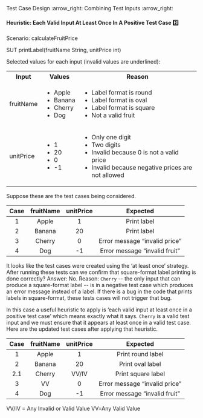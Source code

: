 <link rel="stylesheet" href="{{baseUrl}}/css/textbook.css">

<div class="website-content">

<div id="path">Test Case Design :arrow_right: Combining Test Inputs :arrow_right:</div>

<div id="title">

#### Heuristic: Each Valid Input At Least Once In A Positive Test Case :two:

</div>

<div id="body">

<tip-box>

Scenario: calculateFruitPrice

SUT  printLabel(fruitName String, unitPrice int)

Selected values for each input (invalid values are underlined):

<table class="table">
  <tr>
    <th>Input</th>
    <th>Values</th>
    <th>Reason</th>
  </tr>
  <tr>
    <td>fruitName</td>
    <td>
      <ul>
        <li>Apple</li>
        <li>Banana</li>
        <li>Cherry</li>
        <li>Dog</li>
      </ul>
    </td>
  <td>
      <ul>
        <li>Label format is round</li>
        <li>Label format is oval</li>
        <li>Label format is square</li>
        <li>Not a valid fruit</li>
      </ul>
    </td>
  </tr>
  <tr>
    <td>unitPrice</td>
    <td>
      <ul>
        <li>1</li>
        <li>20</li>
        <li>0</li>
        <li>-1</li>
      </ul>
    </td>
  <td>
      <ul>
        <li>Only one digit</li>
        <li>Two digits</li>
        <li>Invalid because 0 is not a valid price</li>
        <li>Invalid because negative prices are not allowed</li>
      </ul>
    </td>
  </tr>
</table>

</tip-box>

Suppose these are the test cases being considered.

| Case   | fruitName  | unitPrice  | Expected                       |
| :----: | :--------: | :--------: | :----------------------------: |
| 1      | Apple      | 1          | Print label                    |
| 2      | Banana     | 20         | Print label                    |
| 3      | Cherry     | 0          | Error message “invalid price”  |
| 4      | Dog        | -1         | Error message “invalid fruit"  |

It looks like the test cases were created using the ‘at least once’ strategy. After running these tests can we confirm that square-format label printing is done correctly? Answer: No. Reason: `Cherry` -- the only input that can produce a square-format label -- is in a negative test case which produces an error message instead of a label. If there is a bug in the code that prints labels in square-format, these tests cases will not trigger that bug.

In this case a useful heuristic to apply is ‘each valid input at least once in a positive test case’ which means exactly what it says. `Cherry` is a valid test input and we must ensure that it appears at least once in a valid test case. Here are the updated test cases after applying that heuristic.

<div id="heuristic-valid-test-case">

| Case   | fruitName  | unitPrice  | Expected                       |
| :----: | :--------: | :--------: | :----------------------------: |
| 1      | Apple      | 1          | Print round label              |
| 2      | Banana     | 20         | Print oval label               |
| 2.1    | Cherry     | VV/IV      | Print square label             |
| 3      | VV         | 0          | Error message “invalid price”  |
| 4      | Dog        | -1         | Error message “invalid fruit"  |

VV/IV = Any Invalid or Valid Value VV=Any Valid Value

</div>

</div>

</div>
